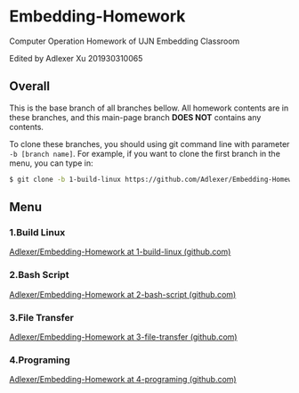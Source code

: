 # Embedding-Homework

Computer Operation Homework of UJN Embedding Classroom

Edited by Adlexer Xu 201930310065

## Overall

This is the base branch of all branches bellow. All homework contents are in these branches, and this main-page branch **DOES NOT** contains any contents.

To clone these branches, you should using git command line with parameter `-b [branch name]`. For example, if you want to clone the first branch in the menu, you can type in:

```bash
$ git clone -b 1-build-linux https://github.com/Adlexer/Embedding-Homework
```

## Menu

### 1.Build Linux

[Adlexer/Embedding-Homework at 1-build-linux (github.com)](https://github.com/Adlexer/Embedding-Homework/tree/1-build-linux)

### 2.Bash Script

[Adlexer/Embedding-Homework at 2-bash-script (github.com)](https://github.com/Adlexer/Embedding-Homework/tree/2-bash-script)

### 3.File Transfer

[Adlexer/Embedding-Homework at 3-file-transfer (github.com)](https://github.com/Adlexer/Embedding-Homework/tree/3-file-transfer)

### 4.Programing

[Adlexer/Embedding-Homework at 4-programing (github.com)](https://github.com/Adlexer/Embedding-Homework/tree/4-programing)
